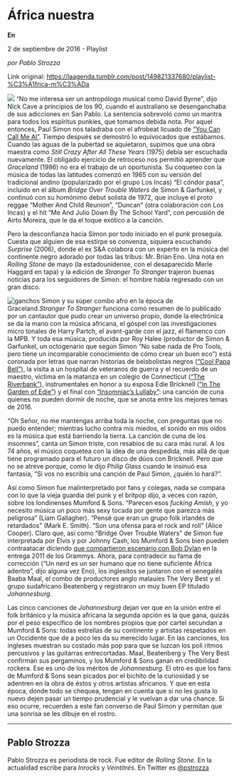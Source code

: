 # África nuestra

**En**

2 de septiembre de 2016 - Playlist

_por Pablo Strozza_

Link original: https://laagenda.tumblr.com/post/149821337680/playlist-%C3%A1frica-m%C3%ADa

![](https://64.media.tumblr.com/df0706eec4b5665f19b05abb46df4987/tumblr_inline_pjzvf2ByLa1t6q87u_500.jpg)
 “No me interesa ser un antropólogo musical como David Byrne”, dijo Nick Cave a principios de los 90, cuando el australiano se desenganchaba de sus adicciones en San Pablo. La sentencia sobrevoló como un mantra para todos los espíritus punkies, que tomamos debida nota. Por aquel entonces, Paul Simon nos taladraba con el afrobeat licuado de [“You Can Call Me Al”](https://www.youtube.com/watch?v=uq-gYOrU8bA). Tiempo después se demostró lo equivocados que estábamos. Cuando las aguas de la pubertad se aquietaron, supimos que una obra maestra como *Still Crazy After All These Years* (1975) debía ser escuchada nuevamente. El obligado ejercicio de retroceso nos permitió aprender que *Graceland* (1986) no era el trabajo de un oportunista. Su coqueteo con la música de todas las latitudes comenzó en 1965 con su versión del tradicional andino (popularizado por el grupo Los Incas) “El cóndor pasa”, incluido en el álbum *Bridge Over Trouble Waters* de Simon & Garfunkel, y continuó con su homónimo debut solista de 1972, que incluye el proto reggae “Mother And Child Reunion”, “Duncan” (otra colaboración con Los Incas) y el hit “Me And Julio Down By The School Yard”, con percusión de Airto Moreira, que le da el toque exótico a la canción. 

Pero la desconfianza hacia Simon por todo iniciado en el punk proseguía. Cuesta que alguien de esa estirpe se convenza, siquiera escuchando *Surprise* (2006), donde el ex S&A colabora con un experto en la música del continente negro adorado por todas las tribus: Mr. Brian Eno. Una nota en *Rolling Stone* de mayo (la estadounidense, con el desaparecido Merle Haggard en tapa) y la edición de *Stranger To Stranger* trajeron buenas noticias para los seguidores de Simon: el hombre había regresado con un gran disco. 

![ganchos](https://64.media.tumblr.com/2e0d7fb518f168ed0fb1a57b4d348db8/tumblr_inline_pjzvf2GdLT1t6q87u_500.jpg) Simon y su súper combo afro en la época de Graceland.*Stranger To Stranger* funciona como resumen de lo publicado por un cantautor que pudo crear un universo propio, donde la electrónica se da la mano con la música africana, el góspel con las investigaciones micro tonales de Harry Partch, el avant-garde con el jazz, el flamenco con la MPB. Y toda esa música, producida por Roy Halee (productor de Simon & Garfunkel, un octogenario que según Simon “No sabe nada de Pro Tools, pero tiene un incomparable conocimiento de cómo crear un buen eco”) está coronada por letras que narran historias de beisbolistas negros ([“Cool Papa Bell”](https://www.youtube.com/watch?v=Rm2LIorVaPw)), la visita a un hospital de veteranos de guerra y el recuerdo de un maestro, víctima en la matanza en un colegio de Connecticut ([“The Riverbank”](https://www.youtube.com/watch?v=E5CySdSYnNQ)), instrumentales en honor a su esposa Edie Bricknell ([“In The Garden of Edie”](https://www.youtube.com/watch?v=nIr2vqFR_9U)) y el final con [“Insomniac’s Lullaby”](https://www.youtube.com/watch?v=cAh3jEcEH_0): una canción de cuna quienes no pueden dormir de noche, que se anota entre los mejores temas de 2016. 

“Oh Señor, no me mantengas arriba toda la noche, con preguntas que no puedo entender; mientras lucho contra mis miedos, el sonido en mis oídos es la música que está barriendo la tierra. La canción de cuna de los insomnes”, canta un Simon triste, con resabios de su cara más rural. A los 74 años, el músico coquetea con la idea de una despedida, más allá de que tiene programado para el futuro un disco de dúos con Bricknell. Pero que no se atreve porque, como le dijo Philip Glass cuando le insinuó esa fantasía, “Si vos no escribís una canción de Paul Simon, ¿quién lo hará?”.

Así como Simon fue malinterpretado por fans y colegas, nada se compara con lo que la vieja guardia del punk y el britpop dijo, a veces con razón, sobre los londinenses Mumford & Sons. “Parecen esos *fucking Amish*, y yo necesito música un poco más sexy tocada por gente que parezca más peligrosa” (Liam Gallagher). “Pensé que eran un grupo folk irlandés de retardados” (Mark E. Smith). “Son una ofensa para el rock and roll” (Alice Cooper). Claro que, así como “Bridge Over Trouble Waters” de Simon fue interpretada por Elvis y por Johnny Cash, los Mumford & Sons bien pueden contraatacar diciendo [que compartieron escenario con Bob Dylan](https://t.umblr.com/redirect?z=https%3A%2F%2Fvimeo.com%2F20567315&t=YjQyOTQwZmI5YTgzNTU4MzRmYTZlNDFlZWE4MTQwOTA0NWMyNWM3MSwxb3FYcEZ5Mw%3D%3D&b=t%3AXDz46txpppLgDp7rJlWQpw&p=https%3A%2F%2Flaagenda.tumblr.com%2Fpost%2F149821337680%2Fplaylist-%25C3%25A1frica-m%25C3%25ADa&m=1&ts=1705438587) en la entrega 2011 de los Grammys. Ahora, para contradecir su fama de corrección (“Un nerd es un ser humano que no tiene suficiente África adentro”, dijo alguna vez Eno), los inglesitos se juntaron con el senegalés Baaba Maal, el combo de productores anglo malauíes The Very Best y el grupo sudafricano Beatenberg y registraron un muy buen EP titulado *Johannesburg*.

Las cinco canciones de *Johannesburg* dejan ver que en la unión entre el folk británico y la música africana la segunda opción es la que gana, quizás por el peso específico de los nombres propios que por cartel secundan a Mumford & Sons: todas estrellas de su continente y artistas respetados en un Occidente que de a poco les da su merecido lugar. En las canciones, los ingleses muestran su costado más pop para que se luzcan los poli ritmos percusivos y las guitarras entrecortadas. Maal, Beatenberg y The Very Best confirman sus pergaminos, y los Mumford & Sons ganan en credibilidad rockera. Ese es uno de los méritos de *Johannesburg*. El otro es que los fans de Mumford & Sons sean picados por el bichito de la curiosidad y se adentren en la obra de éstos y otros artistas africanos. Y que en esta época, donde todo se chequea, tengan en cuenta que si no les gusta lo nuevo dejen pasar un tiempo prudencial y le vuelvan a dar una chance. Si eso ocurre, recuerden a este fan converso de Paul Simon y permitan que una sonrisa se les dibuje en el rostro.

  




---

Pablo Strozza
-------------

 Pablo Strozza es periodista de rock. Fue editor de *Rolling Stone*. En la actualidad escribe para *Inrocks* y *Veintitrés*. En Twitter es [@pstrozza](https://twitter.com/pstrozza) 

